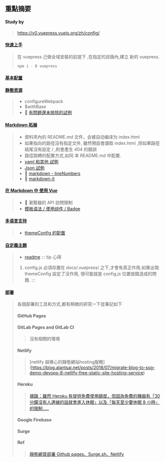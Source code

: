 
## 重點摘要
#### Study by
> https://v0.vuepress.vuejs.org/zh/config/

#### [快速上手](https://v0.vuepress.vuejs.org/zh/guide/getting-started.html#%E5%85%A8%E5%B1%80%E5%AE%89%E8%A3%85)
> 在 vuepress 己做全域安裝的前提下 ,在指定的目錄內,建立 新的 vuepress. 
> ```bash
> npm i - D vuepress
> ```

#### [基本配置](https://v0.vuepress.vuejs.org/zh/guide/basic-config.html#%E9%85%8D%E7%BD%AE%E6%96%87%E4%BB%B6)

#### [静態资源](https://v0.vuepress.vuejs.org/zh/guide/assets.html#%E7%9B%B8%E5%AF%B9%E8%B7%AF%E5%BE%84) 
> - configureWebpack
> - $withBase
> - :no_bell: [有問題還未排除的試例](基礎路徑/)


#### [Markdown 拓展](https://v0.vuepress.vuejs.org/zh/guide/markdown.html#header-anchors)
> - 資料夾內的 README.md 文件，会被自动编译为 index.html
> - 如果指向的路徑沒有指定文件, 雖然預設會讀取 index.html ,但如果路徑結尾沒有設定 / ,則會產生 404 的錯誤 
> - 路徑跳轉的配置方式,如同 本 README.md 中配置.
> - [yaml 和其他 試例](Markdown拓展/yaml.md)
> - [Json 試例](Markdown拓展/json.md)
> - :bell: [markdown - lineNumbers](Markdown拓展/lineNumbers-err.md)
> - :electric_plug: [markdown-it](https://github.com/markdown-it/)
> 
#### [在 Markdown 中 使用 Vue](https://v0.vuepress.vuejs.org/zh/guide/using-vue.html) 
> - :electric_plug: 瀏覽器的 API 訪問限制
> - [模板语法 / 使用组件 / Badge](Markdown_Vue/)


#### [多语言支持](https://v0.vuepress.vuejs.org/zh/guide/i18n.html)
> - [themeConfig 的配置](多语言支持/)


#### [自定義主題](https://v0.vuepress.vuejs.org/zh/guide/custom-themes.html)
> - [readme](自定義主題/)
> ::: tip 心得
> 1. config.js 必須存置在 docs/.vuepress/ 之下,才會有真正作用,如果出現 themeConfig 設定了沒作用,
>   很可能就是 config.js 位置放錯造成的問題.
> ::: 


#### [部署](https://v0.vuepress.vuejs.org/zh/guide/deploy.html)
> 各個部署的工具和方式,都有稍微的研究一下並筆記如下
> #### GitHub Pages
> #### GitLab Pages and GitLab CI
>> 沒有相關的環境
> #### Netlify
>> [netlify 超佛心的靜態網站hosting服務] (https://blog.alantsai.net/posts/2018/07/migrate-blog-to-ssg-demo-devops-8-netlify-free-static-site-hosting-service)
> #### Heroku 
>> [摘錄：雖然 Heroku 有提供免費使用額度，但因為免費的機器有「30 分鐘沒有人連線的話就會進入休眠」以及「每天至少要休眠 8 小時」的限制.....](https://ithelp.ithome.com.tw/articles/10189021)
> #### Google Firebase
> #### Surge
> #### Ref
>> [靜態網頁部署 Github pages、Surge.sh、Netlify](https://medium.com/cypressyi-technote/%E9%9D%9C%E6%85%8B%E7%B6%B2%E9%A0%81%E9%83%A8%E7%BD%B2-github-pages-surge-sh-netlify-8bc8ac7123b0)